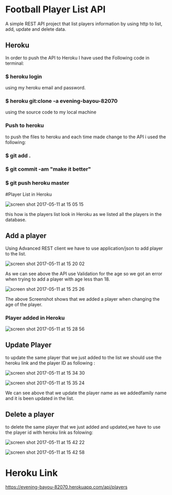 # Football Player List API
A simple REST API project that list players information by using http to list, add,
update and delete data.

## Heroku
In order to push the API to Heroku I have used the Following code in terminal:

### $ heroku login 
using my heroku email and password.
### $ heroku git:clone -a evening-bayou-82070
using the source code to my local machine
### Push to heroku
to push the files to heroku and each time made change to the API i used the following:
### $ git add .
### $ git commit -am "make it better"
### $ git push heroku master

#Player List in Heroku

![screen shot 2017-05-11 at 15 05 15](https://cloud.githubusercontent.com/assets/17804084/25953541/a341b91e-365b-11e7-8ec0-24f5d6df480d.png)

this how is the players list look in Heroku as we listed all the players in the database.

## Add a player

Using Advanced REST client
we have to use application/json to add player to the list. 

![screen shot 2017-05-11 at 15 20 02](https://cloud.githubusercontent.com/assets/17804084/25954251/925ce144-365d-11e7-8ce2-0d53797cdeda.png)

As we can see above the API use Validation for the age so we got an error when trying to add a player with age less than 18.

![screen shot 2017-05-11 at 15 25 26](https://cloud.githubusercontent.com/assets/17804084/25954413/23314bf6-365e-11e7-80a1-0f808eef60f3.png)

The above Screenshot shows that we added a player when changing the age of the player.

### Player added in Heroku
![screen shot 2017-05-11 at 15 28 56](https://cloud.githubusercontent.com/assets/17804084/25954612/c7390ebe-365e-11e7-9aec-3b4d7b955369.png)


## Update Player
to update the same player that we just added to the list we should use the heroku link and the player ID 
as following :

![screen shot 2017-05-11 at 15 34 30](https://cloud.githubusercontent.com/assets/17804084/25954900/9094ebd4-365f-11e7-9ed7-1a9d5ddc5ea3.png)

![screen shot 2017-05-11 at 15 35 24](https://cloud.githubusercontent.com/assets/17804084/25954944/b1213c0e-365f-11e7-8798-ff59db70417d.png)

We can see above that we update the player name as we addedfamily name and it is been updated in the list.

## Delete a player
to delete the same player that we just added and updated,we have to use the player id with heroku link as folowing:

![screen shot 2017-05-11 at 15 42 22](https://cloud.githubusercontent.com/assets/17804084/25955246/9db485ee-3660-11e7-8d3a-55526ecd1d98.png)


![screen shot 2017-05-11 at 15 42 58](https://cloud.githubusercontent.com/assets/17804084/25955310/c7d5171c-3660-11e7-8b9f-a0a7a1d4c5b1.png)

# Heroku Link

https://evening-bayou-82070.herokuapp.com/api/players
